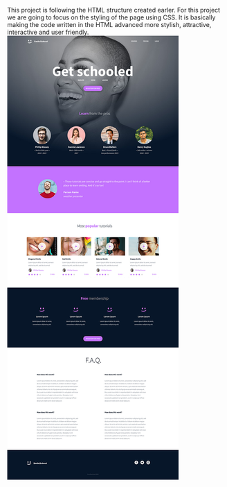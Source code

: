 This project is following the HTML structure created earler. For this project we are going to focus on the styling of the page using CSS. It is basically making the code written in the HTML advanced more stylish, attractive, interactive and user friendly. 
![README.jpg](README.jpg)